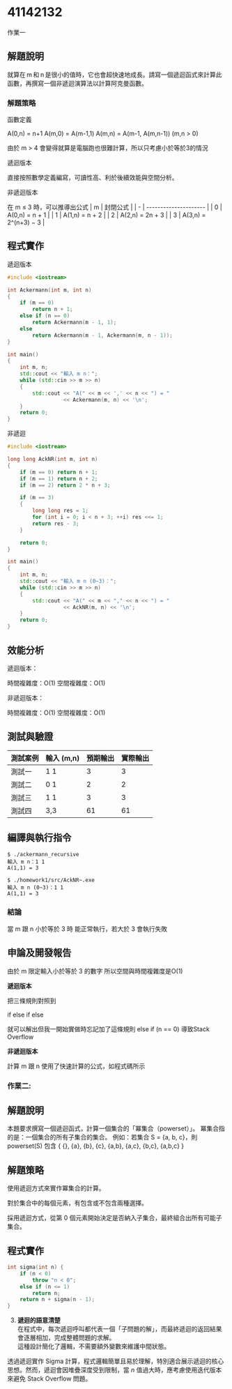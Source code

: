 # 41142132

作業一

## 解題說明

就算在 m 和 n 是很小的值時，它也會超快速地成長。請寫一個遞迴函式來計算此函數，再撰寫一個非遞迴演算法以計算阿克曼函數。

### 解題策略

函數定義

A(0,n) = n+1
A(m,0) = A(m-1,1)
A(m,n) = A(m-1, A(m,n-1))   (m,n > 0)


由於 m > 4 會變得就算是電腦跑也很難計算，所以只考慮小於等於3的情況

遞迴版本

直接按照數學定義編寫，可讀性高、利於後續效能與空間分析。

非遞迴版本

在 m ≤ 3 時，可以推導出公式
| m | 封閉公式      |
| - | --------------------- |
| 0 | A(0,n) = n + 1       |
| 1 | A(1,n) = n + 2       |
| 2 | A(2,n) = 2n + 3      |
| 3 | A(3,n) = 2^(n+3) − 3 |


## 程式實作

遞迴版本
```cpp
#include <iostream>

int Ackermann(int m, int n)
{
    if (m == 0)
        return n + 1;                              
    else if (n == 0)
        return Ackermann(m - 1, 1);              
    else
        return Ackermann(m - 1, Ackermann(m, n - 1)); 
}

int main()
{
    int m, n;
    std::cout << "輸入 m n：";
    while (std::cin >> m >> n)
    {
        std::cout << "A(" << m << ',' << n << ") = "
                  << Ackermann(m, n) << '\n';
    }
    return 0;
}

```

非遞迴

```cpp
#include <iostream>

long long AckNR(int m, int n)
{
    if (m == 0) return n + 1;       
    if (m == 1) return n + 2;        
    if (m == 2) return 2 * n + 3;   

    if (m == 3)                      
    {
        long long res = 1;
        for (int i = 0; i < n + 3; ++i) res <<= 1;
        return res - 3;
    }

    return 0;                       
}

int main()
{
    int m, n;
    std::cout << "輸入 m n (0~3)：";
    while (std::cin >> m >> n)
    {
        std::cout << "A(" << m << "," << n << ") = "
                  << AckNR(m, n) << '\n';
    }
    return 0;
}
```


## 效能分析


遞迴版本：

時間複雜度：O(1)
空間複雜度：O(1)

非遞迴版本：

時間複雜度：O(1)
空間複雜度：O(1)

## 測試與驗證

| 測試案例 | 輸入 (m,n) | 預期輸出 | 實際輸出 |
|----------|------------|----------|----------|
| 測試一   | 1 1      | 3        | 3        |
| 測試二   | 0 1      | 2        | 2        |
| 測試三   | 1 1      | 3        | 3        |
| 測試四   | 3,3      | 61       | 61       |

## 編譯與執行指令

```shell
$ ./ackermann_recursive
輸入 m n：1 1
A(1,1) = 3

$ ./homework1/src/AckNR~.exe
輸入 m n (0~3)：1 1
A(1,1) = 3

```

### 結論


當 m 跟 n 小於等於 3 時 能正常執行，若大於 3 會執行失敗


## 申論及開發報告

由於 m 限定輸入小於等於 3 的數字 所以空間與時間複雜度是O(1)

**遞迴版本**

把三條規則對照到

if 
else if
else 

就可以解出但我一開始實做時忘記加了這條規則 else if (n == 0) 導致Stack Overflow

**非遞迴版本**

計算 m 跟 n 使用了快速計算的公式，如程式碼所示
 

### 作業二:

## 解題說明

本題要求撰寫一個遞迴函式，計算一個集合的「冪集合（powerset）」。
冪集合指的是：一個集合的所有子集合的集合。
例如：若集合 S = {a, b, c}，則 powerset(S) 包含
{ {}, {a}, {b}, {c}, {a,b}, {a,c}, {b,c}, {a,b,c} } 

## 解題策略
使用遞迴方式來實作冪集合的計算。

對於集合中的每個元素，有包含或不包含兩種選擇。

採用遞迴方式，從第 0 個元素開始決定是否納入子集合，最終組合出所有可能子集合。

   
## 程式實作

   ```cpp
   int sigma(int n) {
       if (n < 0)
           throw "n < 0";
       else if (n <= 1)
           return n;
       return n + sigma(n - 1);
   }
   ```

3. **遞迴的語意清楚**  
   在程式中，每次遞迴呼叫都代表一個「子問題的解」，而最終遞迴的返回結果會逐層相加，完成整體問題的求解。  
   這種設計簡化了邏輯，不需要額外變數來維護中間狀態。

透過遞迴實作 Sigma 計算，程式邏輯簡單且易於理解，特別適合展示遞迴的核心思想。然而，遞迴會因堆疊深度受到限制，當 $n$ 值過大時，應考慮使用迭代版本來避免 Stack Overflow 問題。
